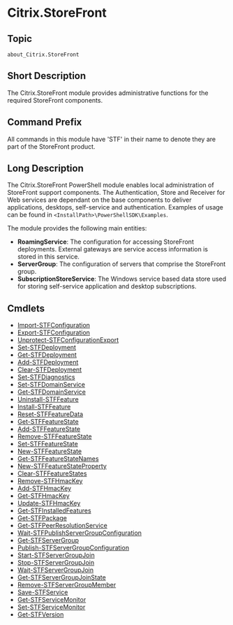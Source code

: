 ﻿# Citrix.StoreFront

## Topic

`about_Citrix.StoreFront`

## Short Description

The Citrix.StoreFront module provides administrative functions for the required StoreFront components. 

## Command Prefix

All commands in this module have 'STF' in their name to denote they are part of the StoreFront product. 

## Long Description

The Citrix.StoreFront PowerShell module enables local administration of StoreFront support components. The Authentication, Store and Receiver for Web services are dependant on the base components to deliver applications, desktops, self-service and authentication. Examples of usage can be found in `<InstallPath>\PowerShellSDK\Examples`.

The module provides the following main entities: 

- **RoamingService**: The configuration for accessing StoreFront deployments. External gateways are service access information is stored in this service. 
- **ServerGroup**: The configuration of servers that comprise the StoreFront group. 
- **SubscriptionStoreService**: The Windows service based data store used for storing self-service application and desktop subscriptions. 

## Cmdlets

- [Import-STFConfiguration](Import-STFConfiguration.md)
- [Export-STFConfiguration](Export-STFConfiguration.md)
- [Unprotect-STFConfigurationExport](Unprotect-STFConfigurationExport.md)
- [Set-STFDeployment](Set-STFDeployment.md)
- [Get-STFDeployment](Get-STFDeployment.md)
- [Add-STFDeployment](Add-STFDeployment.md)
- [Clear-STFDeployment](Clear-STFDeployment.md)
- [Set-STFDiagnostics](Set-STFDiagnostics.md)
- [Set-STFDomainService](Set-STFDomainService.md)
- [Get-STFDomainService](Get-STFDomainService.md)
- [Uninstall-STFFeature](Uninstall-STFFeature.md)
- [Install-STFFeature](Install-STFFeature.md)
- [Reset-STFFeatureData](Reset-STFFeatureData.md)
- [Get-STFFeatureState](Get-STFFeatureState.md)
- [Add-STFFeatureState](Add-STFFeatureState.md)
- [Remove-STFFeatureState](Remove-STFFeatureState.md)
- [Set-STFFeatureState](Set-STFFeatureState.md)
- [New-STFFeatureState](New-STFFeatureState.md)
- [Get-STFFeatureStateNames](Get-STFFeatureStateNames.md)
- [New-STFFeatureStateProperty](New-STFFeatureStateProperty.md)
- [Clear-STFFeatureStates](Clear-STFFeatureStates.md)
- [Remove-STFHmacKey](Remove-STFHmacKey.md)
- [Add-STFHmacKey](Add-STFHmacKey.md)
- [Get-STFHmacKey](Get-STFHmacKey.md)
- [Update-STFHmacKey](Update-STFHmacKey.md)
- [Get-STFInstalledFeatures](Get-STFInstalledFeatures.md)
- [Get-STFPackage](Get-STFPackage.md)
- [Get-STFPeerResolutionService](Get-STFPeerResolutionService.md)
- [Wait-STFPublishServerGroupConfiguration](Wait-STFPublishServerGroupConfiguration.md)
- [Get-STFServerGroup](Get-STFServerGroup.md)
- [Publish-STFServerGroupConfiguration](Publish-STFServerGroupConfiguration.md)
- [Start-STFServerGroupJoin](Start-STFServerGroupJoin.md)
- [Stop-STFServerGroupJoin](Stop-STFServerGroupJoin.md)
- [Wait-STFServerGroupJoin](Wait-STFServerGroupJoin.md)
- [Get-STFServerGroupJoinState](Get-STFServerGroupJoinState.md)
- [Remove-STFServerGroupMember](Remove-STFServerGroupMember.md)
- [Save-STFService](Save-STFService.md)
- [Get-STFServiceMonitor](Get-STFServiceMonitor.md)
- [Set-STFServiceMonitor](Set-STFServiceMonitor.md)
- [Get-STFVersion](Get-STFVersion.md)

